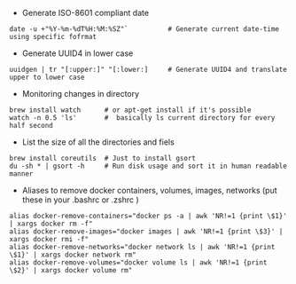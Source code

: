 * Generate ISO-8601 compliant date

```
date -u +"%Y-%m-%dT%H:%M:%SZ"`          # Generate current date-time using specific fofrmat
```

* Generate UUID4 in lower case

```
uuidgen | tr "[:upper:]" "[:lower:]     # Generate UUID4 and translate upper to lower case
```

* Monitoring changes in directory

```
brew install watch      # or apt-get install if it's possible
watch -n 0.5 'ls'       #  basically ls current directory for every half second
```


* List the size of all the directories and fiels

```
brew install coreutils  # Just to install gsort
du -sh * | gsort -h     # Run disk usage and sort it in human readable manner
```


* Aliases to remove docker containers, volumes, images, networks (put these in your .bashrc or .zshrc )

```
alias docker-remove-containers="docker ps -a | awk 'NR!=1 {print \$1}' | xargs docker rm -f"
alias docker-remove-images="docker images | awk 'NR!=1 {print \$3}' | xargs docker rmi -f"
alias docker-remove-networks="docker network ls | awk 'NR!=1 {print \$1}' | xargs docker network rm"
alias docker-remove-volumes="docker volume ls | awk 'NR!=1 {print \$2}' | xargs docker volume rm"
```